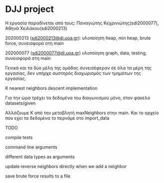 # DJJ project

Η εργασία παραδίνεται από τους:
Παναγιώτης Κεχρινιώτης(sdi2000077), Αθηνά Χειλάκου(sdi2000213)

202000213 (sdi2000213@di.uoa.gr):
υλοποίηση heap, min heap, brute force, συνεισφορά στη main

202000077 (sdi2000077@di.uoa.gr)
υλοποίηση graph, data, testing, συνεισφορά στη main

Γενικά και τα δύο μέλη της ομάδας συνεισέφεραν σε όλα τα μέρη της εργασίας, δεν υπήρχε αυστηρός διαχωρισμός των τμημάτων της εργασίας.

K nearest neighbors descent implementation

Για την ώρα τρέχει τα δεδομένα του διαγωνισμού μόνο, στον φάκελο datasets/given

Αλλάζουμε K από την μεταβλητή maxNeighbors στην main.
Και το αρχείο που εχει τα δεδομένα το περνάμε στο import_data

TODO

compile tests

command line arguments

different data types as arguments

update reverse neighbors directly when we add a neighbor

save brute force results to a file
